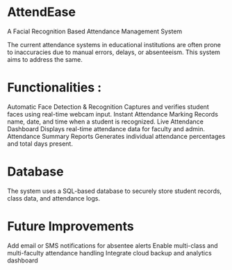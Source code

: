 # AttendEase
A Facial Recognition Based Attendance Management System

The current attendance systems in educational institutions are often prone to inaccuracies due to manual errors, delays, or absenteeism. This system aims to address the same.

# Functionalities :
Automatic Face Detection & Recognition Captures and verifies student faces using real-time webcam input.
Instant Attendance Marking Records name, date, and time when a student is recognized.
Live Attendance Dashboard Displays real-time attendance data for faculty and admin.
Attendance Summary Reports Generates individual attendance percentages and total days present.

# Database
The system uses a SQL-based database to securely store student records, class data, and attendance logs.

# Future Improvements
Add email or SMS notifications for absentee alerts
Enable multi-class and multi-faculty attendance handling
Integrate cloud backup and analytics dashboard
